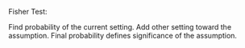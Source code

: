 Fisher Test:

Find probability of the current setting. Add other setting toward the assumption. Final probability defines significance of the assumption.
